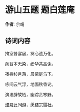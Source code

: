 # 游山五题 题白莲庵

**作者**: 余靖

## 诗词内容

掩室昔宴居，冥心遗万化。

菡萏本无染，纷华共高谢。

夜禅杉月落，晨斋庭鸟下。

栋间云气浮，地面秋香诧。

演法辞故栖，幽踪贲寒野。

蜡屐此同游，愿结宗雷社。

